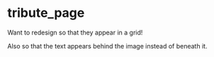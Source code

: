 # tribute_page


Want to redesign so that they appear in a grid! 

Also so that the text appears behind the image instead of beneath it. 